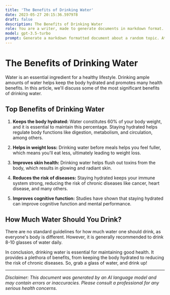 ```yaml
---
title: 'The Benefits of Drinking Water'
date: 2023-05-27 20:15:36.597978
draft: false
description: The Benefits of Drinking Water
role: You are a writer, made to generate documents in markdown format. It is very important that all of the documents you generate are in valid markdown format.
model: gpt-3.5-turbo
prompt: Generate a markdown formatted document about a random topic. At the bottom, include a disclaimer explaining that the document was generated by you. The first line of the document should be the title. Make sure that the entire document is in proper markdown format, using a mix of various tags to make the document visually appealing.
---
```


# The Benefits of Drinking Water

Water is an essential ingredient for a healthy lifestyle. Drinking ample amounts of water helps keep the body hydrated and promotes many health benefits. In this article, we'll discuss some of the most significant benefits of drinking water.

## Top Benefits of Drinking Water

1. **Keeps the body hydrated:** Water constitutes 60% of your body weight, and it is essential to maintain this percentage. Staying hydrated helps regulate body functions like digestion, metabolism, and circulation, among others.

2. **Helps in weight loss:** Drinking water before meals helps you feel fuller, which means you'll eat less, ultimately leading to weight loss.

3. **Improves skin health:** Drinking water helps flush out toxins from the body, which results in glowing and radiant skin.

4. **Reduces the risk of diseases:** Staying hydrated keeps your immune system strong, reducing the risk of chronic diseases like cancer, heart disease, and many others.

5. **Improves cognitive function:** Studies have shown that staying hydrated can improve cognitive function and mental performance.

## How Much Water Should You Drink?

There are no standard guidelines for how much water one should drink, as everyone's body is different. However, it is generally recommended to drink 8-10 glasses of water daily.

In conclusion, drinking water is essential for maintaining good health. It provides a plethora of benefits, from keeping the body hydrated to reducing the risk of chronic diseases. So, grab a glass of water, and drink up!

---

*Disclaimer: This document was generated by an AI language model and may contain errors or inaccuracies. Please consult a professional for any serious health concerns.*